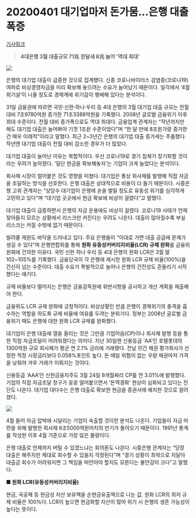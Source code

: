 # 20200401 대기업마저 돈가뭄…은행 대출 폭증

[기사링크](<https://www.hankyung.com/economy/article/2020033157371>)



> **4대은행 3월 대출규모 71兆**
> **한달새 8兆 늘어 '역대 최대'**



![](https://img.hankyung.com/photo/202003/02.21787313.1.jpg)



  은행의 대기업 대출이 급증한 것으로 집계됐다. 신종 코로나바이러스 감염증(코로나19) 여파로 비상경영자금을 미리 확보해 놓으려는 수요가 늘어났기 때문이다. 일각에서 ‘4월 위기설’이 나올 정도로 경제계에 위기감이 팽배해 있다는 분석이다.



31일 금융권에 따르면 국민·신한·하나·우리 등 4대 은행의 3월 대기업 대출 규모는 전월 대비 7조9780억원 증가한 71조3388억원을 기록했다. 2008년 글로벌 금융위기 이후 최대 수준이다. 전월 대비 증가폭으로도 역대 최대다. 금융업계 관계자는 “작년까지만 해도 대기업 대출은 늘어봐야 기껏 1조원 수준이었다”며 “한 달 만에 8조원가량 증가한 건 매우 이례적”이라고 말했다. 최근 2~3년간 은행의 대기업 대출 증가세는 주춤했다. 작년엔 대기업 대출이 전월 대비 감소한 경우가 더 많았다.



대기업 대출이 늘어난 이유는 복합적이다. 우선 코로나19로 경기 침체가 장기화할 것이라는 우려가 높아졌다. ‘일단 현금을 확보해놓자’는 기업이 크게 늘었다는 분석이다.  



  회사채 시장이 얼어붙은 것도 영향을 미쳤다. 대기업은 통상 회사채를 발행해 직접 자금을 조달하는 방식을 선호한다. 은행 대출은 상대적으로 비용이 더 들기 때문이다. 시중은행 고위 관계자는 “상당수 대기업이 은행에 손을 벌릴 정도로 유동성 위기를 심각하게 고민하고 있다”며 “대기업 곳곳에서 현금 확보에 비상이 걸렸다”고 말했다.



대기업 대출이 급증하면서 은행의 자금 운용에도 비상이 걸렸다. 코로나19 사태가 언제 잦아들지 모르는 상황에서 리스크만 커진다는 우려도 나온다. 대출이 많아질수록 부실 리스크는 커질 수밖에 없기 때문이다.



빌려줄 재원도 바닥을 드러내고 있다. 주요 은행들이 “이대로 가면 대출 공급에 문제가 생길 수 있다”며 은행연합회를 통해 **원화 유동성커버리지비율(LCR) 규제 완화**를 금융위원회에 건의한 이유다. 국민 신한 하나 우리 등 4대 은행의 원화 LCR은 3월 말 102~105%를 기록했다. 금융당국이 각 은행에 제시한 원화 LCR 규제 비율(100%)을 간신히 넘는 수준이다. 대출 수요가 폭발적으로 늘어나 은행의 건전성도 흔들리기 시작했다는 얘기다.  



  규제 비율보다 떨어지는 은행은 금융감독원에 위반사항을 공시하고 개선 계획을 제출해야 한다.



금융위도 LCR 규제 완화에 긍정적이다. 비상상황인 만큼 은행이 경제위기의 충격을 흡수하는 역할을 하도록 규제 비율에 여유를 두려는 분위기다. 정부는 2008년 글로벌 금융위기 때도 은행에 대한 원화 LCR 규제를 완화했다.



대기업이 은행 대출에 열을 올리는 것은 그만큼 기업어음(CP)이나 회사채 발행 등을 통한 직접 자금조달이 어려워졌다는 의미다. 지난 30일엔 신용등급 ‘AA’인 호텔롯데의 1300억원 규모 회사채가 평균 연 2.1% 금리에 거래됐다. 전날 민간 채권 평가회사가 산정한 적정 시장금리보다 0.058%포인트 높다. 돈 떼일 위험이 없는 우량 채권마저 가격을 낮춰야 겨우 거래가 이뤄지는 것이다.  



신용등급 ‘AAA’인 신한금융지주도 3월 24일 9개월짜리 CP를 연 3.01%에 발행했다. 기업의 직접 자금조달 창구가 꽁꽁 얼어붙으면서 ‘돈맥경화’ 현상이 심화되고 있다는 진단도 나온다. 대기업 대다수는 은행 대출로 확보한 현금을 증권사에 예치한 것으로 알려졌다.



![](https://img.hankyung.com/photo/202003/AA.22216536.1.jpg)



  4월 들어 자금 압박에 시달리는 기업이 속출할 것이란 분석도 나온다. 기업들이 자금 마련을 위해 발행한 회사채 6조5000억원어치의 만기가 돌아오기 때문이다. 1991년 통계를 작성한 이후 4월 기준으로 가장 많은 물량이다.



은행 대출로 언제까지 버틸 수 있겠느냐는 회의론도 나온다. 시중은행 관계자는 “당장 대출은 해주지만 제대로 회수할 수 있을지 걱정된다”며 “경기 상황이 최악으로 치달아 대출금 회수가 어려워지면 그 책임을 떠안아야 할지도 모른다는 불안감이 크다”고 말했다.  



**■ 원화 LCR(유동성커버리지비율)**



현금, 국공채 등 현금성 자산 보유액을 순현금유출액으로 나눈 값. 원화 LCR의 최저 규제 비율은 100%다. LCR이 높으면 현금화할 자산이 많아 위기 시 은행의 생존 가능성이 높다는 뜻이다.